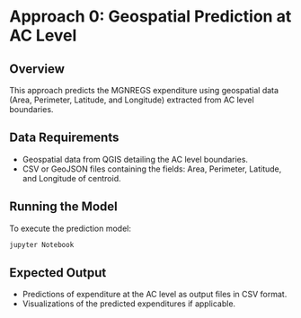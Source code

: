 # Approach 0: Geospatial Prediction at AC Level

## Overview
This approach predicts the MGNREGS expenditure using geospatial data (Area, Perimeter, Latitude, and Longitude) extracted from AC level boundaries.

## Data Requirements
- Geospatial data from QGIS detailing the AC level boundaries.
- CSV or GeoJSON files containing the fields: Area, Perimeter, Latitude, and Longitude of centroid.

## Running the Model
To execute the prediction model:
```bash
jupyter Notebook
```

## Expected Output
- Predictions of expenditure at the AC level as output files in CSV format.
- Visualizations of the predicted expenditures if applicable.
